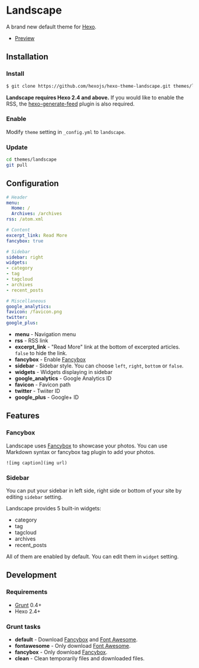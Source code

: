 # Landscape

A brand new default theme for [Hexo].

* [Preview](http://hexo.io/hexo-theme-landscape/)

## Installation

### Install

```bash
$ git clone https://github.com/hexojs/hexo-theme-landscape.git themes/landscape
```

**Landscape requires Hexo 2.4 and above.** If you would like to enable the RSS, the [hexo-generate-feed] plugin is also required.

### Enable

Modify `theme` setting in `_config.yml` to `landscape`.

### Update

```bash
cd themes/landscape
git pull
```

## Configuration

```yml
# Header
menu:
  Home: /
  Archives: /archives
rss: /atom.xml

# Content
excerpt_link: Read More
fancybox: true

# Sidebar
sidebar: right
widgets:
- category
- tag
- tagcloud
- archives
- recent_posts

# Miscellaneous
google_analytics:
favicon: /favicon.png
twitter:
google_plus:
```

* **menu** - Navigation menu
* **rss** - RSS link
* **excerpt_link** - "Read More" link at the bottom of excerpted articles. `false` to hide the link.
* **fancybox** - Enable [Fancybox]
* **sidebar** - Sidebar style. You can choose `left`, `right`, `bottom` or `false`.
* **widgets** - Widgets displaying in sidebar
* **google_analytics** - Google Analytics ID
* **favicon** - Favicon path
* **twitter** - Twiiter ID
* **google_plus** - Google+ ID

## Features

### Fancybox

Landscape uses [Fancybox] to showcase your photos. You can use Markdown syntax or fancybox tag plugin to add your photos.

```
![img caption](img url)
```

### Sidebar

You can put your sidebar in left side, right side or bottom of your site by editing `sidebar` setting.

Landscape provides 5 built-in widgets:

* category
* tag
* tagcloud
* archives
* recent_posts

All of them are enabled by default. You can edit them in `widget` setting.

## Development

### Requirements

* [Grunt] 0.4+
* Hexo 2.4+

### Grunt tasks

* **default** - Download [Fancybox] and [Font Awesome].
* **fontawesome** - Only download [Font Awesome].
* **fancybox** - Only download [Fancybox].
* **clean** - Clean temporarily files and downloaded files.

[hexo]: https://hexo.io/
[fancybox]: http://fancyapps.com/fancybox/
[font awesome]: http://fontawesome.io/
[grunt]: http://gruntjs.com/
[hexo-generate-feed]: https://github.com/hexojs/hexo-generator-feed
